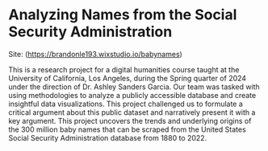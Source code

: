 # Analyzing Names from the Social Security Administration

Site: (https://brandonle193.wixstudio.io/babynames)

This is a research project for a digital humanities course taught at the University of California, Los Angeles, during the Spring quarter of 2024 under the direction of Dr. Ashley Sanders Garcia.
Our team was tasked with using methodologies to analyze a publicly accessible database and create insightful data visualizations. This project challenged us to formulate a critical argument about this public dataset and narratively present it with a key argument.
This project uncovers the trends and underlying origins of the 300 million baby names that can be scraped from the United States Social Security Administration database from 1880 to 2022.
